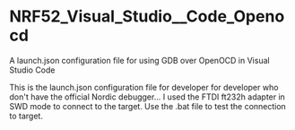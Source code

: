 # NRF52_Visual_Studio__Code_Openocd
A launch.json configuration file for using GDB over OpenOCD in Visual Studio Code

This is the launch.json configuration file for developer for developer who don't have the official Nordic debugger...
I used the FTDI ft232h adapter in SWD mode to connect to the target.
Use the .bat file to test the connection to target.
